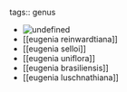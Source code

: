 tags:: genus

- ![undefined](https://upload.wikimedia.org/wikipedia/commons/0/0f/Eugenia_carissoides_fruit1.JPG)
- [[eugenia reinwardtiana]]
- [[eugenia selloi]]
- [[eugenia uniflora]]
- [[eugenia brasiliensis]]
- [[eugenia luschnathiana]]